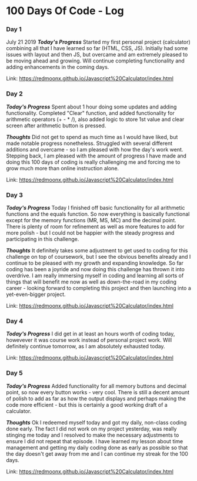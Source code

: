 # 100 Days Of Code - Log

### Day 1 ###
July 21 2019
***Today's Progress***
Started my first personal project (calculator) combining all that I have learned so far (HTML, CSS, JS). Initially had some issues with layout and then JS, but overcame and am extremely pleased to be moving ahead and growing. Will continue completing functionality and adding enhancements in the coming days.

Link: https://redmoonx.github.io/Javascript%20Calculator/index.html

### Day 2 ###
***Today's Progress***
Spent about 1 hour doing some updates and adding functionality. Completed "Clear" function, and added functionality for arithmetic operators (+ - * /), also added logic to store 1st value and clear screen after arithmetic button is pressed.

***Thoughts***
Did not get to spend as much time as I would have liked, but made notable progress nonetheless. Struggled with several different additions and overcame - so I am pleased with how the day's work went. Stepping back, I am pleased with the amount of progress I have made and doing this 100 days of coding is really challenging me and forcing me to grow much more than online instruction alone.

Link: https://redmoonx.github.io/Javascript%20Calculator/index.html

### Day 3 ###
***Today's Progress***
Today I finished off basic functionality for all arithmetic functions and the equals function. So now everything is basically functional except for the memory functions (MR, MS, MC) and the decimal point. There is plenty of room for refinement as well as more features to add for more polish - but I could not be happier with the steady progress and participating in this challenge.

***Thoughts***
It definitely takes some adjustment to get used to coding for this challenge on top of coursework, but I see the obvious benefits already and I continue to be pleased with my growth and expanding knowledge. So far coding has been a joyride and now doing this challenge has thrown it into overdrive. I am really immersing myself in coding and learning all sorts of things that will benefit me now as well as down-the-road in my coding career - looking forward to completing this project and then launching into a yet-even-bigger project.

Link: https://redmoonx.github.io/Javascript%20Calculator/index.html

### Day 4 ###
***Today's Progress***
I did get in at least an hours worth of coding today, howevever it was course work instead of personal project work. Will definitely continue tomorrow, as I am absolutely exhausted today.

Link: https://redmoonx.github.io/Javascript%20Calculator/index.html

### Day 5 ###
***Today's Progress***
Added functionality for all memory buttons and decimal point, so now every button works - very cool. There is still a decent amount of polish to add as far as how the output displays and perhaps making the code more efficient - but this is certainly a good working draft of a calculator.

***Thoughts***
Ok I redeemed myself today and got my daily, non-class coding done early. The fact I did not work on my project yesterday, was really stinging me today and I resolved to make the necessary adjustments to ensure I did not repeat that episode. I have learned my lesson about time management and getting my daily coding done as early as possible so that the day doesn't get away from me and I can continue my streak for the 100 days.

Link: https://redmoonx.github.io/Javascript%20Calculator/index.html
